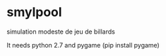 # smylpool
simulation modeste de jeu de billards

It needs python 2.7 and pygame (pip install pygame)


